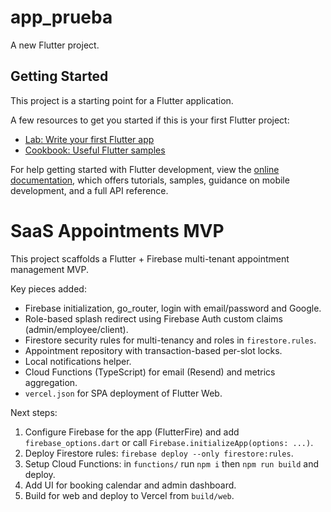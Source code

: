 # app_prueba

A new Flutter project.

## Getting Started

This project is a starting point for a Flutter application.

A few resources to get you started if this is your first Flutter project:

- [Lab: Write your first Flutter app](https://docs.flutter.dev/get-started/codelab)
- [Cookbook: Useful Flutter samples](https://docs.flutter.dev/cookbook)

For help getting started with Flutter development, view the
[online documentation](https://docs.flutter.dev/), which offers tutorials,
samples, guidance on mobile development, and a full API reference.

# SaaS Appointments MVP

This project scaffolds a Flutter + Firebase multi-tenant appointment management MVP.

Key pieces added:
- Firebase initialization, go_router, login with email/password and Google.
- Role-based splash redirect using Firebase Auth custom claims (admin/employee/client).
- Firestore security rules for multi-tenancy and roles in `firestore.rules`.
- Appointment repository with transaction-based per-slot locks.
- Local notifications helper.
- Cloud Functions (TypeScript) for email (Resend) and metrics aggregation.
- `vercel.json` for SPA deployment of Flutter Web.

Next steps:
1. Configure Firebase for the app (FlutterFire) and add `firebase_options.dart` or call `Firebase.initializeApp(options: ...)`.
2. Deploy Firestore rules: `firebase deploy --only firestore:rules`.
3. Setup Cloud Functions: in `functions/` run `npm i` then `npm run build` and deploy.
4. Add UI for booking calendar and admin dashboard.
5. Build for web and deploy to Vercel from `build/web`.
